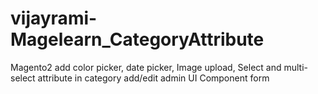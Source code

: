 # vijayrami-Magelearn_CategoryAttribute
Magento2 add color picker, date picker, Image upload, Select and multi-select attribute in category add/edit admin UI Component form
